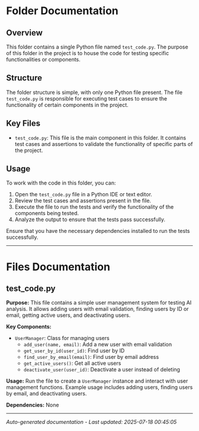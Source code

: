 # Folder Documentation

## Overview
This folder contains a single Python file named `test_code.py`. The purpose of this folder in the project is to house the code for testing specific functionalities or components.

## Structure
The folder structure is simple, with only one Python file present. The file `test_code.py` is responsible for executing test cases to ensure the functionality of certain components in the project.

## Key Files
- `test_code.py`: This file is the main component in this folder. It contains test cases and assertions to validate the functionality of specific parts of the project.

## Usage
To work with the code in this folder, you can:
1. Open the `test_code.py` file in a Python IDE or text editor.
2. Review the test cases and assertions present in the file.
3. Execute the file to run the tests and verify the functionality of the components being tested.
4. Analyze the output to ensure that the tests pass successfully.

Ensure that you have the necessary dependencies installed to run the tests successfully.

---

# Files Documentation

## test_code.py

**Purpose:** This file contains a simple user management system for testing AI analysis. It allows adding users with email validation, finding users by ID or email, getting active users, and deactivating users.

**Key Components:**
- `UserManager`: Class for managing users
  - `add_user(name, email)`: Add a new user with email validation
  - `get_user_by_id(user_id)`: Find user by ID
  - `find_user_by_email(email)`: Find user by email address
  - `get_active_users()`: Get all active users
  - `deactivate_user(user_id)`: Deactivate a user instead of deleting

**Usage:** Run the file to create a `UserManager` instance and interact with user management functions. Example usage includes adding users, finding users by email, and deactivating users.

**Dependencies:** None

---
*Auto-generated documentation - Last updated: 2025-07-18 00:45:05*
